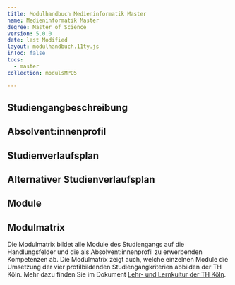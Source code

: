 ```yaml
---
title: Modulhandbuch Medieninformatik Master
name: Medieninformatik Master
degree: Master of Science
version: 5.0.0
date: last Modified
layout: modulhandbuch.11ty.js
inToc: false
tocs:
  - master
collection: modulsMPO5

---
```


## Studiengangbeschreibung
<snippet type="text" id="studiengangsbeschreibung" src="kurzbericht/013-profil-master"></snippet>

## Absolvent\:innenprofil
<snippet type="text" id="absolventinnenprofil-allgemein" src="kurzbericht/130-absolventinnenprofil-allgemein"></snippet>
<snippet type="text" id="absolventinnenprofil-master" src="kurzbericht/134-absolventinnenprofil-master"></snippet>


## Studienverlaufsplan
<snippet type="curriculum" id="curriculum-master" src="curricula/mpo5-90CP-standard"></snippet>

## Alternativer Studienverlaufsplan
<snippet type="curriculum" id="curriculum-master" src="curricula/mpo5-90CP-alternativ"></snippet>

## Module
<snippet type="modulliste" id="modulliste-master" collection="modulsMPO5"></snippet>

## Modulmatrix

Die Modulmatrix bildet alle Module des Studiengangs auf die Handlungsfelder und die als Absolvent:innenprofil zu erwerbenden Kompetenzen ab. Die Modulmatrix zeigt auch, welche einzelnen Module die Umsetzung der vier profilbildenden Studiengangkriterien abbilden der TH Köln. Mehr dazu finden Sie im Dokument [Lehr- und Lernkultur der TH Köln](https://www.th-koeln.de/mam/downloads/deutsch/hochschule/profil/qualitaetsmanagement/strategische_leitlinien_zu_lehre_und_studium.pdf).

<snippet type="modulmatrix" id="modulmatrix-master" collection="modulsMPO5" programme="master"></snippet>
